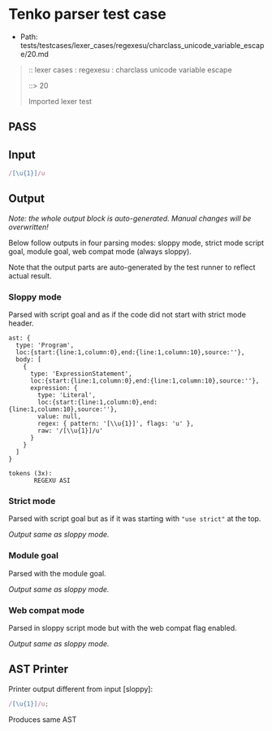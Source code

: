 # Tenko parser test case

- Path: tests/testcases/lexer_cases/regexesu/charclass_unicode_variable_escape/20.md

> :: lexer cases : regexesu : charclass unicode variable escape
>
> ::> 20
>
> Imported lexer test

## PASS

## Input

`````js
/[\u{1}]/u
`````

## Output

_Note: the whole output block is auto-generated. Manual changes will be overwritten!_

Below follow outputs in four parsing modes: sloppy mode, strict mode script goal, module goal, web compat mode (always sloppy).

Note that the output parts are auto-generated by the test runner to reflect actual result.

### Sloppy mode

Parsed with script goal and as if the code did not start with strict mode header.

`````
ast: {
  type: 'Program',
  loc:{start:{line:1,column:0},end:{line:1,column:10},source:''},
  body: [
    {
      type: 'ExpressionStatement',
      loc:{start:{line:1,column:0},end:{line:1,column:10},source:''},
      expression: {
        type: 'Literal',
        loc:{start:{line:1,column:0},end:{line:1,column:10},source:''},
        value: null,
        regex: { pattern: '[\\u{1}]', flags: 'u' },
        raw: '/[\\u{1}]/u'
      }
    }
  ]
}

tokens (3x):
       REGEXU ASI
`````

### Strict mode

Parsed with script goal but as if it was starting with `"use strict"` at the top.

_Output same as sloppy mode._

### Module goal

Parsed with the module goal.

_Output same as sloppy mode._

### Web compat mode

Parsed in sloppy script mode but with the web compat flag enabled.

_Output same as sloppy mode._

## AST Printer

Printer output different from input [sloppy]:

````js
/[\u{1}]/u;
````

Produces same AST
